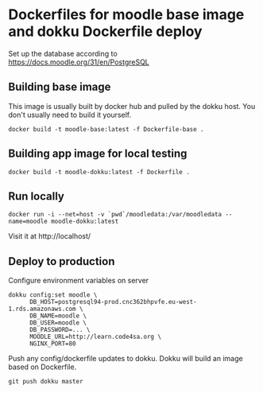 # Dockerfiles for moodle base image and dokku Dockerfile deploy

Set up the database according to https://docs.moodle.org/31/en/PostgreSQL

## Building base image

This image is usually built by docker hub and pulled by the dokku host. You don't usually need to build it yourself.

```shell
docker build -t moodle-base:latest -f Dockerfile-base .
```

## Building app image for local testing

```shell
docker build -t moodle-dokku:latest -f Dockerfile .
```

## Run locally

```
docker run -i --net=host -v `pwd`/moodledata:/var/moodledata --name=moodle moodle-dokku:latest
```

Visit it at http://localhost/

## Deploy to production

Configure environment variables on server

```
dokku config:set moodle \
      DB_HOST=postgresql94-prod.cnc362bhpvfe.eu-west-1.rds.amazonaws.com \
      DB_NAME=moodle \
      DB_USER=moodle \
      DB_PASSWORD=... \
      MOODLE_URL=http://learn.code4sa.org \
      NGINX_PORT=80
```

Push any config/dockerfile updates to dokku. Dokku will build an image based on Dockerfile.

```
git push dokku master
```

